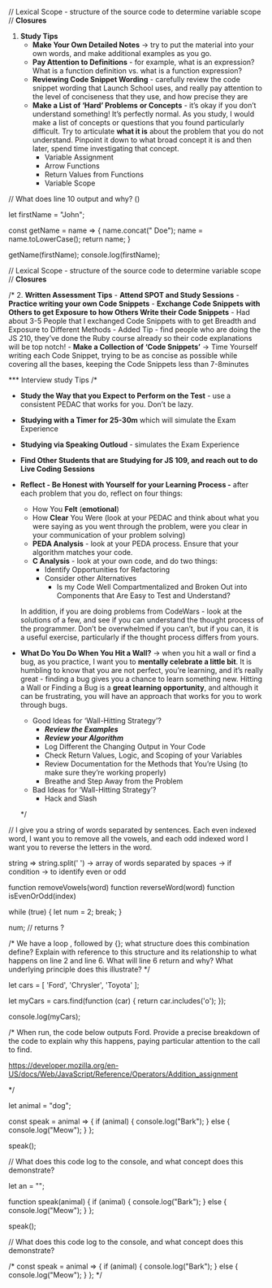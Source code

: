 // Lexical Scope - structure of the source code to determine variable scope
// **Closures** 

1. **Study Tips**
    - **Make Your Own Detailed Notes** → try to put the material into your own words, and make additional examples as you go.
    - **Pay Attention to Definitions** - for example, what is an expression? What is a function definition vs. what is a function expression?
    - **Reviewing Code Snippet Wording** - carefully review the code snippet wording that Launch School uses, and really pay attention to the level of conciseness that they use, and how precise they are
    - **Make a List of ‘Hard’ Problems** **or Concepts** - it’s okay if you don’t understand something! It’s perfectly normal. As you study, I would make a list of concepts or questions that you found particularly difficult. Try to articulate **what it is** about the problem that you do not understand. Pinpoint it down to what broad concept it is and then later, spend time investigating that concept.
        - Variable Assignment
        - Arrow Functions
        - Return Values from Functions
        - Variable Scope
        


// What does line 10 output and why? ()

let firstName = "John";

const getName = name => {
  name.concat(" Doe");
  name = name.toLowerCase();
  return name;
}

getName(firstName);
console.log(firstName);

// Lexical Scope - structure of the source code to determine variable scope
// **Closures** 

/*
2. **Written Assessment Tips**
    - **Attend SPOT and Study Sessions**
    - **Practice writing your own Code Snippets**
    - **Exchange Code Snippets with Others to get Exposure to how Others Write their Code Snippets**
        - Had about 3-5 People that I exchanged Code Snippets with to get Breadth and Exposure to Different Methods
            - Added Tip - find people who are doing the JS 210, they’ve done the Ruby course already so their code explanations will be top notch!
    - **Make a Collection of ‘Code Snippets’** → Time Yourself writing each Code Snippet, trying to be as concise as possible while covering all the bases, keeping the Code Snippets less than 7-8minutes
    


*** Interview study Tips
/*
- **Study the Way that you Expect to Perform on the Test** - use a consistent PEDAC that works for you. Don’t be lazy.
- **Studying with a Timer for 25-30m** which will simulate the Exam Experience
- **Studying via Speaking Outloud** - simulates the Exam Experience
- **Find Other Students that are Studying for JS 109, and reach out to do Live Coding Sessions**
- **Reflect - Be Honest with Yourself for your Learning Process -** after each problem that you do, reflect on four things:
    - How You **Felt** (**emotional**)
    - How **Clear** You Were (look at your PEDAC and think about what you were saying as you went through the problem, were you clear in your communication of your problem solving)
    - **PEDA Analysis** - look at your PEDA process. Ensure that your algorithm matches your code.
    - **C Analysis** - look at your own code, and do two things:
        - Identify Opportunities for Refactoring
        - Consider other Alternatives
            - Is my Code Well Compartmentalized and Broken Out into Components that Are Easy to Test and Understand?
    
    In addition, if you are doing problems from CodeWars - look at the solutions of a few, and see if you can understand the thought process of the programmer. Don’t be overwhelmed if you can’t, but if you can, it is a useful exercise, particularly if the thought process differs from yours.


- ****What Do You Do When You Hit a Wall?**** → when you hit a wall or find a bug, as you practice, I want you to **mentally celebrate a little bit**. It is humbling to know that you are not perfect, you’re learning, and it’s really great - finding a bug gives you a chance to learn something new. Hitting a Wall or Finding a Bug is a **great learning opportunity**, and although it can be frustrating, you will have an approach that works for you to work through bugs.
    - Good Ideas for ‘Wall-Hitting Strategy’?
        - ***Review the Examples***
        - ***Review your Algorithm***
        - Log Different the Changing Output in Your Code
        - Check Return Values, Logic, and Scoping of your Variables
        - Review Documentation for the Methods that You’re Using (to make sure they’re working properly)
        - Breathe and Step Away from the Problem
    - Bad Ideas for ‘Wall-Hitting Strategy’?
        - Hack and Slash    
    
    */


// I give you a string of words separated by sentences. Each even indexed word, I want you to remove all the vowels, and each odd indexed word I want you to reverse the letters in the word. 


string => string.split(' ') -> array of words separated by spaces
-> if condition -> to identify even or odd

function removeVowels(word)
function reverseWord(word)
function isEvenOrOdd(index)


while (true) {
  let num = 2;
  break;
}
 
num; // returns ?


/*
We have a loop , followed by {}; what structure does this combination define? Explain with reference to this structure and its relationship to what happens on line 2 and line 6. What will line 6 return and why? What underlying principle does this illustrate?
*/


let cars = [ 'Ford', 'Chrysler', 'Toyota' ];

let myCars = cars.find(function (car) {
  return car.includes('o');
});

console.log(myCars);

/*
When run, the code below outputs Ford. Provide a precise breakdown of the code to explain why this happens, paying particular attention to the call to find.

https://developer.mozilla.org/en-US/docs/Web/JavaScript/Reference/Operators/Addition_assignment

*/

let animal = "dog";

const speak = animal => {
  if (animal) {
    console.log("Bark");
  } else {
    console.log("Meow");
  }
};

speak();

// What does this code log to the console, and what concept does this demonstrate?

let an = "";

function speak(animal) {
    if (animal) {
    console.log("Bark");
  } else {
    console.log("Meow");
  }
};

speak();

// What does this code log to the console, and what concept does this demonstrate?

/*
const speak = animal => {
  if (animal) {
    console.log("Bark");
  } else {
    console.log("Meow");
  }
};
*/

